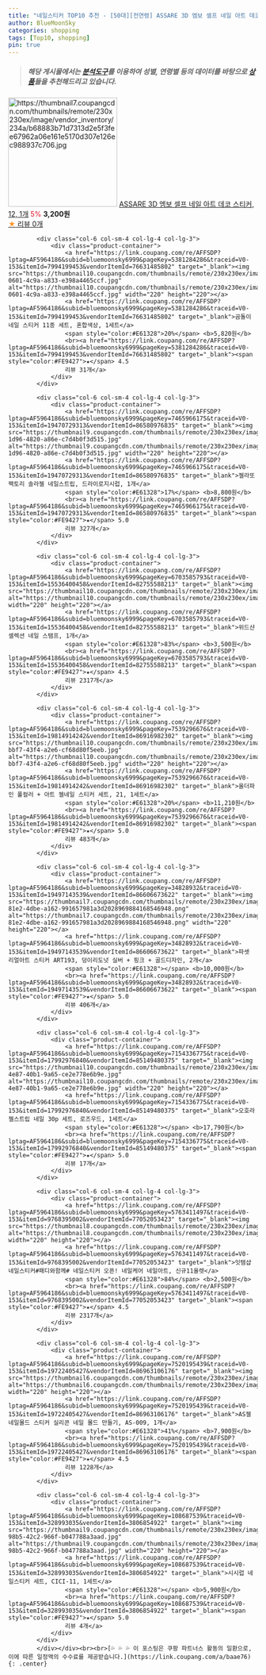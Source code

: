 ```yaml
---
title: "네일스티커 TOP10 추천 - [50대][전연령] ASSARE 3D 엠보 셀프 네일 아트 데코 스티커, 12, 1개"
author: BlueMoonSky
categories: shopping
tags: [Top10, shopping]
pin: true
---
```


> ##### 해당 게시물에서는 [**분석도구**](https://itemscout.io/)를 이용하여 **성별**, **연령별** 등의 데이터를 바탕으로 [**상품**](https://link.coupang.com/a/baae76)들을 추천해드리고 있습니다.
<div class="container"><div class="row">
            <div class="col-6 col-sm-4 col-lg-4 col-lg-3">
                <div class="product-container">
                    <a href="https://link.coupang.com/re/AFFSDP?lptag=AF5964186&subid=bluemoonsky6999&pageKey=7356258276&traceid=V0-153&itemId=18941649071&vendorItemId=86068111359" target="_blank"><img src="https://thumbnail7.coupangcdn.com/thumbnails/remote/230x230ex/image/vendor_inventory/234a/b68883b71d7313d2e5f3fee67962a06e161e5170d307e126ec988937c706.jpg" alt="https://thumbnail7.coupangcdn.com/thumbnails/remote/230x230ex/image/vendor_inventory/234a/b68883b71d7313d2e5f3fee67962a06e161e5170d307e126ec988937c706.jpg" width="220" height="220"></a>
                    <a href="https://link.coupang.com/re/AFFSDP?lptag=AF5964186&subid=bluemoonsky6999&pageKey=7356258276&traceid=V0-153&itemId=18941649071&vendorItemId=86068111359" target="_blank">ASSARE 3D 엠보 셀프 네일 아트 데코 스티커, 12, 1개</a>
                    <span style="color:#E61328">5%</span> <b>3,200원</b>
                    <br><a href="https://link.coupang.com/re/AFFSDP?lptag=AF5964186&subid=bluemoonsky6999&pageKey=7356258276&traceid=V0-153&itemId=18941649071&vendorItemId=86068111359" target="_blank"><span style="color:#FE9427">★</span> 
                    리뷰 0개</a>
                </div>
            </div>
            
            <div class="col-6 col-sm-4 col-lg-4 col-lg-3">
                <div class="product-container">
                    <a href="https://link.coupang.com/re/AFFSDP?lptag=AF5964186&subid=bluemoonsky6999&pageKey=5381284286&traceid=V0-153&itemId=7994199453&vendorItemId=76631485802" target="_blank"><img src="https://thumbnail10.coupangcdn.com/thumbnails/remote/230x230ex/image/retail/images/2021/06/14/13/3/78b86b43-0601-4c9a-a833-e398a4465ccf.jpg" alt="https://thumbnail10.coupangcdn.com/thumbnails/remote/230x230ex/image/retail/images/2021/06/14/13/3/78b86b43-0601-4c9a-a833-e398a4465ccf.jpg" width="220" height="220"></a>
                    <a href="https://link.coupang.com/re/AFFSDP?lptag=AF5964186&subid=bluemoonsky6999&pageKey=5381284286&traceid=V0-153&itemId=7994199453&vendorItemId=76631485802" target="_blank">곰돌이 네일 스티커 11종 세트, 혼합색상, 1세트</a>
                    <span style="color:#E61328">20%</span> <b>5,820원</b>
                    <br><a href="https://link.coupang.com/re/AFFSDP?lptag=AF5964186&subid=bluemoonsky6999&pageKey=5381284286&traceid=V0-153&itemId=7994199453&vendorItemId=76631485802" target="_blank"><span style="color:#FE9427">★</span> 4.5
                    리뷰 31개</a>
                </div>
            </div>
            
            <div class="col-6 col-sm-4 col-lg-4 col-lg-3">
                <div class="product-container">
                    <a href="https://link.coupang.com/re/AFFSDP?lptag=AF5964186&subid=bluemoonsky6999&pageKey=7465966175&traceid=V0-153&itemId=19470729313&vendorItemId=86580976835" target="_blank"><img src="https://thumbnail9.coupangcdn.com/thumbnails/remote/230x230ex/image/retail/images/2023/07/14/17/4/7286c6e2-1d96-4820-a86e-c7d4b0f3d515.jpg" alt="https://thumbnail9.coupangcdn.com/thumbnails/remote/230x230ex/image/retail/images/2023/07/14/17/4/7286c6e2-1d96-4820-a86e-c7d4b0f3d515.jpg" width="220" height="220"></a>
                    <a href="https://link.coupang.com/re/AFFSDP?lptag=AF5964186&subid=bluemoonsky6999&pageKey=7465966175&traceid=V0-153&itemId=19470729313&vendorItemId=86580976835" target="_blank">젤라또팩토리 솔라젤 네일스트립, 드라이로지시럽, 1개</a>
                    <span style="color:#E61328">17%</span> <b>8,800원</b>
                    <br><a href="https://link.coupang.com/re/AFFSDP?lptag=AF5964186&subid=bluemoonsky6999&pageKey=7465966175&traceid=V0-153&itemId=19470729313&vendorItemId=86580976835" target="_blank"><span style="color:#FE9427">★</span> 5.0
                    리뷰 327개</a>
                </div>
            </div>
            
            <div class="col-6 col-sm-4 col-lg-4 col-lg-3">
                <div class="product-container">
                    <a href="https://link.coupang.com/re/AFFSDP?lptag=AF5964186&subid=bluemoonsky6999&pageKey=6703585793&traceid=V0-153&itemId=15536400458&vendorItemId=82755588213" target="_blank"><img src="https://thumbnail10.coupangcdn.com/thumbnails/remote/230x230ex/image/vendor_inventory/afa1/74f1db8804f9a7296e6402bdc881d806bff9b7129fcc002b16b01c18ea26.jpg" alt="https://thumbnail10.coupangcdn.com/thumbnails/remote/230x230ex/image/vendor_inventory/afa1/74f1db8804f9a7296e6402bdc881d806bff9b7129fcc002b16b01c18ea26.jpg" width="220" height="220"></a>
                    <a href="https://link.coupang.com/re/AFFSDP?lptag=AF5964186&subid=bluemoonsky6999&pageKey=6703585793&traceid=V0-153&itemId=15536400458&vendorItemId=82755588213" target="_blank">위드샨 셀렉션 네일 스탬프, 1개</a>
                    <span style="color:#E61328">83%</span> <b>3,500원</b>
                    <br><a href="https://link.coupang.com/re/AFFSDP?lptag=AF5964186&subid=bluemoonsky6999&pageKey=6703585793&traceid=V0-153&itemId=15536400458&vendorItemId=82755588213" target="_blank"><span style="color:#FE9427">★</span> 4.5
                    리뷰 2317개</a>
                </div>
            </div>
            
            <div class="col-6 col-sm-4 col-lg-4 col-lg-3">
                <div class="product-container">
                    <a href="https://link.coupang.com/re/AFFSDP?lptag=AF5964186&subid=bluemoonsky6999&pageKey=7539296676&traceid=V0-153&itemId=19814914242&vendorItemId=86916982302" target="_blank"><img src="https://thumbnail10.coupangcdn.com/thumbnails/remote/230x230ex/image/retail/images/2023/08/18/15/6/d2d72166-bbf7-43f4-a2e6-cf68d80f5eeb.jpg" alt="https://thumbnail10.coupangcdn.com/thumbnails/remote/230x230ex/image/retail/images/2023/08/18/15/6/d2d72166-bbf7-43f4-a2e6-cf68d80f5eeb.jpg" width="220" height="220"></a>
                    <a href="https://link.coupang.com/re/AFFSDP?lptag=AF5964186&subid=bluemoonsky6999&pageKey=7539296676&traceid=V0-153&itemId=19814914242&vendorItemId=86916982302" target="_blank">올더파인 풀컬러 + 아트 젤네일 스티커 세트, 21, 1세트</a>
                    <span style="color:#E61328">20%</span> <b>11,210원</b>
                    <br><a href="https://link.coupang.com/re/AFFSDP?lptag=AF5964186&subid=bluemoonsky6999&pageKey=7539296676&traceid=V0-153&itemId=19814914242&vendorItemId=86916982302" target="_blank"><span style="color:#FE9427">★</span> 5.0
                    리뷰 483개</a>
                </div>
            </div>
            
            <div class="col-6 col-sm-4 col-lg-4 col-lg-3">
                <div class="product-container">
                    <a href="https://link.coupang.com/re/AFFSDP?lptag=AF5964186&subid=bluemoonsky6999&pageKey=34828932&traceid=V0-153&itemId=19497143539&vendorItemId=86606673622" target="_blank"><img src="https://thumbnail7.coupangcdn.com/thumbnails/remote/230x230ex/image/retail/images/2f51e8a5-81e2-4dbe-a162-991657981a3d2028969884168546948.png" alt="https://thumbnail7.coupangcdn.com/thumbnails/remote/230x230ex/image/retail/images/2f51e8a5-81e2-4dbe-a162-991657981a3d2028969884168546948.png" width="220" height="220"></a>
                    <a href="https://link.coupang.com/re/AFFSDP?lptag=AF5964186&subid=bluemoonsky6999&pageKey=34828932&traceid=V0-153&itemId=19497143539&vendorItemId=86606673622" target="_blank">파셋 리얼아트 스티커 ART193, 덩이리도넛 실버 + 핑크 + 골드디자인, 2개</a>
                    <span style="color:#E61328"></span> <b>10,000원</b>
                    <br><a href="https://link.coupang.com/re/AFFSDP?lptag=AF5964186&subid=bluemoonsky6999&pageKey=34828932&traceid=V0-153&itemId=19497143539&vendorItemId=86606673622" target="_blank"><span style="color:#FE9427">★</span> 5.0
                    리뷰 406개</a>
                </div>
            </div>
            
            <div class="col-6 col-sm-4 col-lg-4 col-lg-3">
                <div class="product-container">
                    <a href="https://link.coupang.com/re/AFFSDP?lptag=AF5964186&subid=bluemoonsky6999&pageKey=7154336775&traceid=V0-153&itemId=17992976840&vendorItemId=85149480375" target="_blank"><img src="https://thumbnail10.coupangcdn.com/thumbnails/remote/230x230ex/image/retail/images/2023/02/21/18/2/5096ff5b-4e87-40b1-9a65-ce2e778e6b9e.jpg" alt="https://thumbnail10.coupangcdn.com/thumbnails/remote/230x230ex/image/retail/images/2023/02/21/18/2/5096ff5b-4e87-40b1-9a65-ce2e778e6b9e.jpg" width="220" height="220"></a>
                    <a href="https://link.coupang.com/re/AFFSDP?lptag=AF5964186&subid=bluemoonsky6999&pageKey=7154336775&traceid=V0-153&itemId=17992976840&vendorItemId=85149480375" target="_blank">오호라 젤스트립 네일 30p 세트, 로즈우드, 1세트</a>
                    <span style="color:#E61328"></span> <b>17,790원</b>
                    <br><a href="https://link.coupang.com/re/AFFSDP?lptag=AF5964186&subid=bluemoonsky6999&pageKey=7154336775&traceid=V0-153&itemId=17992976840&vendorItemId=85149480375" target="_blank"><span style="color:#FE9427">★</span> 5.0
                    리뷰 17개</a>
                </div>
            </div>
            
            <div class="col-6 col-sm-4 col-lg-4 col-lg-3">
                <div class="product-container">
                    <a href="https://link.coupang.com/re/AFFSDP?lptag=AF5964186&subid=bluemoonsky6999&pageKey=5763411497&traceid=V0-153&itemId=9768395002&vendorItemId=77052053423" target="_blank"><img src="https://thumbnail8.coupangcdn.com/thumbnails/remote/230x230ex/image/vendor_inventory/4b7a/aaf98e55e1ff6085bcd2cb2163463cd37b83a159fe3cbec227105540343e.jpg" alt="https://thumbnail8.coupangcdn.com/thumbnails/remote/230x230ex/image/vendor_inventory/4b7a/aaf98e55e1ff6085bcd2cb2163463cd37b83a159fe3cbec227105540343e.jpg" width="220" height="220"></a>
                    <a href="https://link.coupang.com/re/AFFSDP?lptag=AF5964186&subid=bluemoonsky6999&pageKey=5763411497&traceid=V0-153&itemId=9768395002&vendorItemId=77052053423" target="_blank">잇템샵 네일스티커#패디와함께# 네일스티커 오픈! 네일케어 네일아트, 신규11올렛</a>
                    <span style="color:#E61328">84%</span> <b>2,500원</b>
                    <br><a href="https://link.coupang.com/re/AFFSDP?lptag=AF5964186&subid=bluemoonsky6999&pageKey=5763411497&traceid=V0-153&itemId=9768395002&vendorItemId=77052053423" target="_blank"><span style="color:#FE9427">★</span> 4.5
                    리뷰 2317개</a>
                </div>
            </div>
            
            <div class="col-6 col-sm-4 col-lg-4 col-lg-3">
                <div class="product-container">
                    <a href="https://link.coupang.com/re/AFFSDP?lptag=AF5964186&subid=bluemoonsky6999&pageKey=7520195439&traceid=V0-153&itemId=19722405427&vendorItemId=86963106176" target="_blank"><img src="https://thumbnail6.coupangcdn.com/thumbnails/remote/230x230ex/image/vendor_inventory/569a/1ca97325ee7ef8effcfc9de5f682427197d78a78a3ccfefb482bf6610b7a.jpg" alt="https://thumbnail6.coupangcdn.com/thumbnails/remote/230x230ex/image/vendor_inventory/569a/1ca97325ee7ef8effcfc9de5f682427197d78a78a3ccfefb482bf6610b7a.jpg" width="220" height="220"></a>
                    <a href="https://link.coupang.com/re/AFFSDP?lptag=AF5964186&subid=bluemoonsky6999&pageKey=7520195439&traceid=V0-153&itemId=19722405427&vendorItemId=86963106176" target="_blank">AS젤 네일몰드 스티커 실리콘 네일 몰드 만들기, AS-009, 1개</a>
                    <span style="color:#E61328">41%</span> <b>7,900원</b>
                    <br><a href="https://link.coupang.com/re/AFFSDP?lptag=AF5964186&subid=bluemoonsky6999&pageKey=7520195439&traceid=V0-153&itemId=19722405427&vendorItemId=86963106176" target="_blank"><span style="color:#FE9427">★</span> 4.5
                    리뷰 1228개</a>
                </div>
            </div>
            
            <div class="col-6 col-sm-4 col-lg-4 col-lg-3">
                <div class="product-container">
                    <a href="https://link.coupang.com/re/AFFSDP?lptag=AF5964186&subid=bluemoonsky6999&pageKey=108687539&traceid=V0-153&itemId=328993035&vendorItemId=3806854922" target="_blank"><img src="https://thumbnail9.coupangcdn.com/thumbnails/remote/230x230ex/image/retail/images/2018/07/11/11/0/1804c8a6-98b5-42c2-966f-b047788a3aad.jpg" alt="https://thumbnail9.coupangcdn.com/thumbnails/remote/230x230ex/image/retail/images/2018/07/11/11/0/1804c8a6-98b5-42c2-966f-b047788a3aad.jpg" width="220" height="220"></a>
                    <a href="https://link.coupang.com/re/AFFSDP?lptag=AF5964186&subid=bluemoonsky6999&pageKey=108687539&traceid=V0-153&itemId=328993035&vendorItemId=3806854922" target="_blank">시시럽 네일스티커 세트, CICI-11, 1세트</a>
                    <span style="color:#E61328"></span> <b>5,900원</b>
                    <br><a href="https://link.coupang.com/re/AFFSDP?lptag=AF5964186&subid=bluemoonsky6999&pageKey=108687539&traceid=V0-153&itemId=328993035&vendorItemId=3806854922" target="_blank"><span style="color:#FE9427">★</span> 5.0
                    리뷰 4개</a>
                </div>
            </div>
            </div></div><br><br>[💦 💦 💦 이 포스팅은 쿠팡 파트너스 활동의 일환으로, 이에 따른 일정액의 수수료를 제공받습니다.](https://link.coupang.com/a/baae76){: .center}